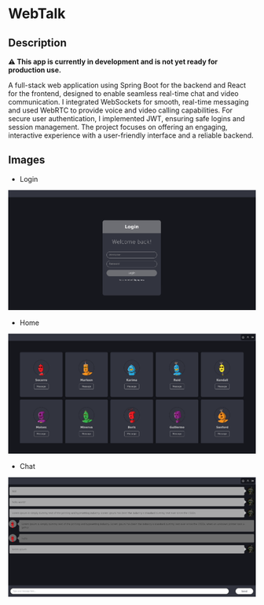 # WebTalk

## Description

**⚠️ This app is currently in development and is not yet ready for production use.**

A full-stack web application using Spring Boot for the backend and React for the frontend, designed to enable seamless real-time chat and video communication. I integrated WebSockets for smooth, real-time messaging and used WebRTC to provide voice and video calling capabilities. For secure user authentication, I implemented JWT, ensuring safe logins and session management. The project focuses on offering an engaging, interactive experience with a user-friendly interface and a reliable backend.

## Images
* Login

![Signup.](https://github.com/TheDeagle/Spring-Boot-App/blob/main/imgs/Login.png?raw=true)

* Home

![Signup.](https://github.com/TheDeagle/Spring-Boot-App/blob/main/imgs/Home.png?raw=true)

* Chat

![Chat.](https://github.com/TheDeagle/Spring-Boot-App/blob/main/imgs/Chat.png?raw=true)
